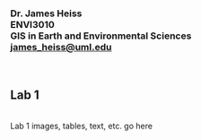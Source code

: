 ### Dr. James Heiss <br> ENVI3010 <br> GIS in Earth and Environmental Sciences <br> james_heiss@uml.edu
<br> 

## Lab 1
<br>
Lab 1 images, tables, text, etc. go here
